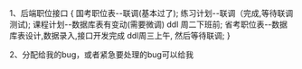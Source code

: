 1、后端职位接口
    {
        国考职位表--联调(基本过了);
        练习计划--联调（完成,等待联调测试);
        课程计划--数据库表有变动(需要微调)  ddl 周二下班前;
        省考职位表--数据库表设计,数据录入,接口开发完成 ddl周三上午, 然后等待联调;
    }

2、分配给我的bug，或者紧急要处理的bug可以给我